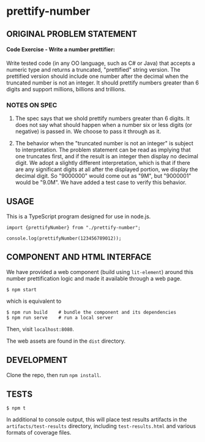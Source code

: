 # prettify-number

## ORIGINAL PROBLEM STATEMENT

#### Code Exercise - Write a number prettifier:

Write tested code (in any OO language, such as C# or Java) that
accepts a numeric type and returns a truncated, "prettified" string
version.  The prettified version should include one number after
the decimal when the truncated number is not an integer.  It should
prettify numbers greater than 6 digits and support millions,
billions and trillions.

### NOTES ON SPEC

1. The spec says that we shold prettify numbers greater than 6 digits.
   It does not say what should happen when a number six or less digits
   (or negative) is passed in. We choose to pass it through as it.

2. The behavior when the "truncated number is not an integer" is
   subject to interpretation. The problem statement can be read as
   implying that one truncates first, and if the result is an integer
   then display no decimal digit. We adopt a slightly different
   interpretation, which is that if there are any significant digits
   at all after the displayed portion, we display the decimal
   digit. So "9000000" would come out as "9M", but "9000001" would be
   "9.0M". We have added a test case to verify this behavior.

## USAGE

This is a TypeScript program designed for use in node.js.

```
import {prettifyNumber} from "./prettify-number";

console.log(prettifyNumber(123456789012));
```

## COMPONENT AND HTML INTERFACE

We have provided a web component (build using `lit-element`) around this number prettification logic and made it available through a web page.

    $ npm start

which is equivalent to

    $ npm run build    # bundle the component and its dependencies
    $ npm run serve    # run a local server

Then, visit `localhost:8080`.

The web assets are found in the `dist` directory.

## DEVELOPMENT

Clone the repo, then run `npm install`.

## TESTS

    $ npm t

In additional to console output, this will place test results
artifacts in the `artifacts/test-results` directory, including
`test-results.html` and various formats of coverage files.
